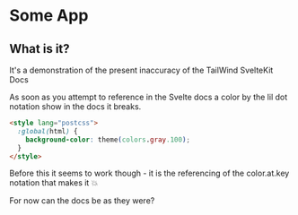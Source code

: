 # Some App

## What is it?

It's a demonstration of the present inaccuracy of the TailWind SvelteKit Docs

As soon as you attempt to reference in the Svelte docs a color by the lil dot notation show in the docs it breaks.

```html
<style lang="postcss">
  :global(html) {
    background-color: theme(colors.gray.100);
  }
</style>
```

Before this it seems to work though - it is the referencing of the color.at.key notation that makes it 💥

For now can the docs be as they were?
